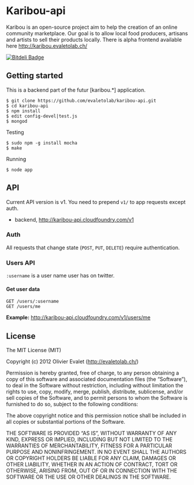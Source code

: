 # Karibou-api
Karibou is an open-source project aim to help the creation of an 
online community marketplace. Our goal is to allow local food producers, artisans and artists 
to sell their products locally. There is alpha frontend available here http://karibou.evaletolab.ch/

[![Bitdeli Badge](https://d2weczhvl823v0.cloudfront.net/evaletolab/karibou-api/trend.png)](https://bitdeli.com/free "Bitdeli Badge")


## Getting started
This is a backend part of the futur [karibou.*] application.

    $ git clone https://github.com/evaletolab/karibou-api.git
    $ cd karibou-api
    $ npm install
    $ edit config-devel|test.js
    $ mongod
    
Testing

    $ sudo npm -g install mocha
    $ make

Running    

    $ node app


## API
Current API version is v1. You need to prepend `v1/` to app requests except auth.

* backend, http://karibou-api.cloudfoundry.com/v1 

### Auth
All requests that change state (`POST`, `PUT`, `DELETE`) require authentication.

### Users API
`:username` is a user name user has on twitter.

#### Get user data
```
GET /users/:username
GET /users/me
```
**Example:** http://karibou-api.cloudfoundry.com/v1/users/me


## License
The MIT License (MIT)

Copyright (c) 2012 Olivier Evalet (http://evaletolab.ch/)

Permission is hereby granted, free of charge, to any person obtaining a copy
of this software and associated documentation files (the “Software”), to deal
in the Software without restriction, including without limitation the rights
to use, copy, modify, merge, publish, distribute, sublicense, and/or sell
copies of the Software, and to permit persons to whom the Software is
furnished to do so, subject to the following conditions:

The above copyright notice and this permission notice shall be included in
all copies or substantial portions of the Software.

THE SOFTWARE IS PROVIDED “AS IS”, WITHOUT WARRANTY OF ANY KIND, EXPRESS OR
IMPLIED, INCLUDING BUT NOT LIMITED TO THE WARRANTIES OF MERCHANTABILITY,
FITNESS FOR A PARTICULAR PURPOSE AND NONINFRINGEMENT. IN NO EVENT SHALL THE
AUTHORS OR COPYRIGHT HOLDERS BE LIABLE FOR ANY CLAIM, DAMAGES OR OTHER
LIABILITY, WHETHER IN AN ACTION OF CONTRACT, TORT OR OTHERWISE, ARISING FROM,
OUT OF OR IN CONNECTION WITH THE SOFTWARE OR THE USE OR OTHER DEALINGS IN
THE SOFTWARE.
